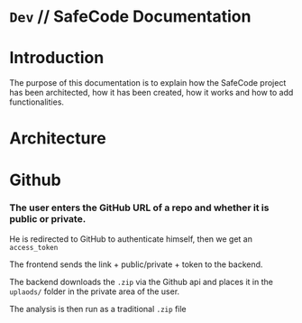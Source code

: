 # `Dev` // SafeCode Documentation

# Introduction
The purpose of this documentation is to explain how the SafeCode project has been architected, how it has been created, how it works and how to add functionalities.

# Architecture

# Github
### The user enters the GitHub URL of a repo and whether it is public or private.

He is redirected to GitHub to authenticate himself, then we get an `access_token`

The frontend sends the link + public/private + token to the backend.

The backend downloads the `.zip` via the Github api and places it in the `uplaods/` folder in the private area of the user.

The analysis is then run as a traditional `.zip` file 
